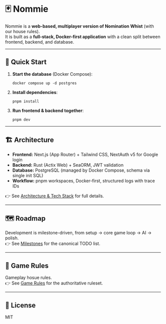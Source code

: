 # 🃏 Nommie

Nommie is a **web-based, multiplayer version of Nomination Whist** (with our house rules).  
It is built as a **full-stack, Docker-first application** with a clean split between frontend, backend, and database.

---

## 🚀 Quick Start

1. **Start the database** (Docker Compose):
   
       docker compose up -d postgres

2. **Install dependencies**:
   
       pnpm install

3. **Run frontend & backend together**:
   
       pnpm dev

---

## 🏗️ Architecture

- **Frontend:** Next.js (App Router) + Tailwind CSS, NextAuth v5 for Google login  
- **Backend:** Rust (Actix Web) + SeaORM, JWT validation  
- **Database:** PostgreSQL (managed by Docker Compose, schema via single init SQL)  
- **Workflow:** pnpm workspaces, Docker-first, structured logs with trace IDs  

👉 See [Architecture & Tech Stack](docs/architecture.md) for full details.

---

## 🗺️ Roadmap

Development is milestone-driven, from setup → core game loop → AI → polish.  
👉 See [Milestones](docs/milestones.md) for the canonical TODO list.

---

## 🎲 Game Rules

Gameplay hosue rules.  
👉 See [Game Rules](docs/game-rules.md) for the authoritative ruleset.

---

## 📜 License

MIT
